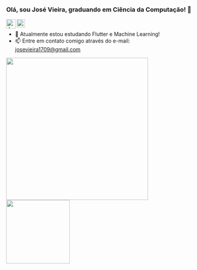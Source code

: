 ### Olá, sou José Vieira, graduando em Ciência da Computação! 👋

<a href="mailto:josevieira1709@gmail.com">
  <img align = "left" alt = "José Vieira | Gmail" width = "25px" src = "https://upload.wikimedia.org/wikipedia/commons/7/7e/Gmail_icon_%282020%29.svg" / >
</a>
<a href="https://www.linkedin.com/in/josevieirac/">
  <img align = "left" alt = "José Vieira | LinkedIN" width = "22px" src = "https://raw.githubusercontent.com/peterthehan/peterthehan/master/assets/linkedin.svg" />
</a>

<!--

! [ GitHub josevieirac ] (https://img.shields.io/github/followers/josevieirac?label=follow&style=social)
<sub> ㅤ </sub>
! [ GitHub josevieirac ] (https://komarev.com/ghpvc/?username=josevieirac&label=Profile%20views&color=0eb45e&style=flat)
-->


<sub> ㅤ </sub>
- 🌱 Atualmente estou estudando Flutter e Machine Learning!
- 📫 Entre em contato comigo através do e-mail: josevieira1709@gmail.com


<a href="https://github.com/josevieirac/github-readme-stats">
  <img align = "center" src = "https://github-readme-stats.vercel.app/api?username=josevieirac&show_icons=true&count_private=true&theme=dark" width = "380" />
</a>

<!--
<a href="https://github.com/josevieirac/github-readme-stats">
  <img onclick = "https://github.com/josevieirac/" align = "center" src = "http://www.thejewelleryeditor.com/media/images_thumbnails/filer_public_thumbnails/old/16294/spacer.gif__1536x0_q75_crop-scale_subsampling- 2_upscale-false.png "width =" 5 "/>
</a>
-->

<a href="https://github.com/josevieirac/github-readme-stats">
  <img align = "center" src = "https://github-readme-stats-josevieirac.vercel.app/api/top-langs/?username=josevieirac&layout=compact&hide=Tex,VHDL,Jupyter Notebook & theme = dark & ​​custom_title = Mais usados Idiomas (por linhas de código) "height =" 170 "/>
</a>

